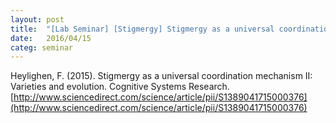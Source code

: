 ```yaml
---
layout: post
title:  "[Lab Seminar] [Stigmergy] Stigmergy as a universal coordination mechanism II: Varieties and evolution"
date:   2016/04/15
categ: seminar
---
```




Heylighen, F. (2015). Stigmergy as a universal coordination mechanism II: Varieties and evolution. Cognitive Systems Research. [http://www.sciencedirect.com/science/article/pii/S1389041715000376](http://www.sciencedirect.com/science/article/pii/S1389041715000376)





 

